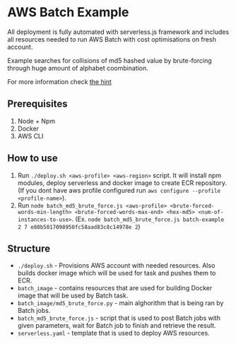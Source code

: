 # AWS Batch Example #

All deployment is fully automated with serverless.js framework and includes all resources needed to run AWS Batch with cost optimisations on fresh account.

Example searches for collisions of md5 hashed value by brute-forcing through huge amount of alphabet coombination. 

For more information check [the hint](https://hinty.io/devforth/aws-batch-use-cloud-power-for-batch-processing-simple-example/)

## Prerequisites ##
1. Node + Npm
2. Docker
3. AWS CLI

## How to use ##
1. Run `./deploy.sh <aws-profile> <aws-region>` script. It will install npm modules, deploy serverless and docker image to create ECR repository. (If you dont have aws profile configured run `aws configure --profile <profile-name>`).
2. Run `node batch_md5_brute_force.js <aws-profile> <brute-forced-words-min-length> <brute-forced-words-max-end> <hex-md5> <num-of-instances-to-use>`. (Ex. `node batch_md5_brute_force.js batch-example 2 7 e80b5017098950fc58aad83c8c14978e 2`)

## Structure ##
- `./deploy.sh` - Provisions AWS account with needed resources. Also builds docker image which will be used for task and pushes them to ECR.
- `batch_image` - contains resources that are used for building Docker image that will be used by Batch task.
- `batch_image/md5_brute_force.py` - main alghorithm that is being ran by Batch jobs.
- `batch_md5_brute_force.js` - script that is used to post Batch jobs with given parameters, wait for Batch job to finish and retrieve the result.
- `serverless.yaml` - template that is used to deploy AWS resources.

